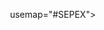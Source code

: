<img src="imagenes/Poster SEPEX2021.jpg" width="" height="" alt=""></a></td>
usemap="#SEPEX">
<map name="SEPEX">
<area alt="" shape="RECT" coords="1760,3365,2440,3780" 
href="https://journals.sagepub.com/doi/10.1177/1747021819883963">
</map>
